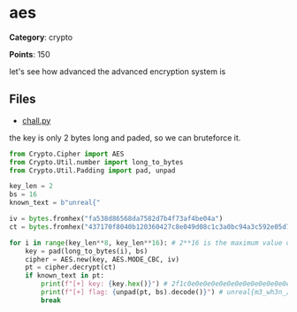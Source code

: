 # aes

**Category**: crypto

**Points**: 150

let's see how advanced the advanced encryption system is

## Files

- [chall.py](./chall.py)

the key is only 2 bytes long and paded, so we can bruteforce it.

```python
from Crypto.Cipher import AES
from Crypto.Util.number import long_to_bytes
from Crypto.Util.Padding import pad, unpad

key_len = 2
bs = 16
known_text = b"unreal{"

iv = bytes.fromhex("fa538d86568da7582d7b4f73af4be04a")
ct = bytes.fromhex("437170f8040b120360427c8e049d08c1c3a0bc94a3c592e05d79ca84f44369cf")

for i in range(key_len**8, key_len**16): # 2**16 is the maximum value of key_len
    key = pad(long_to_bytes(i), bs)
    cipher = AES.new(key, AES.MODE_CBC, iv)
    pt = cipher.decrypt(ct)
    if known_text in pt:
        print(f"[+] key: {key.hex()}") # 2f1c0e0e0e0e0e0e0e0e0e0e0e0e0e0e
        print(f"[+] flag: {unpad(pt, bs).decode()}") # unreal{m3_wh3n_/d3v/ur4nd0m}
        break
```
